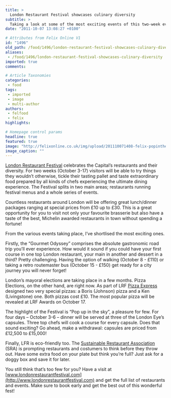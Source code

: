 ```yaml
---
title: >
  London Restaurant Festival showcases culinary diversity
subtitle: >
  Taking a look at some of the most exciting events of this two-week event
date: "2011-10-07 13:08:27 +0100"

# Attributes from Felix Online V1
id: "1496"
old_path: /food/1496/london-restaurant-festival-showcases-culinary-diversity
aliases:
 - /food/1496/london-restaurant-festival-showcases-culinary-diversity
imported: true
comments:

# Article Taxonomies
categories:
 - food
tags:
 - imported
 - image
 - multi-author
authors:
 - felfood
 - felix
highlights:

# Homepage control params
headline: true
featured: true
image: "http://felixonline.co.uk/img/upload/201110071408-felix-popinthesky.jpg"
image_caption: ""
---
```


[London Restaurant Festival](http://www.londonrestaurantfestival.com) celebrates the Capital’s restaurants and their diversity. For two weeks (October 3-17) visitors will be able to try things they wouldn’t otherwise, tickle their tasting pallet and taste extraordinary food prepared by all kinds of chefs experiencing the ultimate dining experience. The Festival splits in two main areas; restaurants running festival menus and a whole series of events.

Countless restaurants around London will be offering great lunch/dinner packages ranging at special prices from £10 up to £30. This is a great opportunity for you to visit not only your favourite brasserie but also have a taste of the best, Michelin awarded restaurants in town without spending a fortune!

From the various events taking place, I’ve shortlised the most exciting ones.

Firstly, the “Gourmet Odyssey” comprises the absolute gastronomic road trip you’ll ever experience. How would it sound if you could have your first course in one top London restaurant, your main in another and dessert in a third? Pretty challenging. Having the option of walking (October 8 - £110) or taking a retro routemaster bus (October 15 - £150) get ready for a city journey you will never forget!

London’s mayoral elections are taking place in a few months. Pizza Elections, on the other hand, are right now. As part of LRF [Pizza Express](http://www.pizzaexpress.com/) designed two very special pizzas: a Boris (Johnson) pizza and a Ken (Livingstone) one. Both pizzas cost £10. The most popular pizza will be revealed at LRF Awards on October 17.

The highlight of the Festival is “Pop up in the sky”, a pleasure for few. For four days – October 3-6 – dinner will be served at three of the London Eye’s capsules. Three top chefs will cook a course for every capsule. Does that sound exciting? Go ahead, make a withdrawal: capsules are priced from £12,500 to £15,000!

Finally, LFR is eco-friendly too. The [Sustainable Restaurant Association](http://www.thesra.org/) (SRA) is prompting restaurants and costumers to think before they throw out. Have some extra food on your plate but think you’re full? Just ask for a doggy box and save it for later.

You still think that’s too few for you? Have a visit at [www.londonrestaurantfestival.com](http://www.londonrestaurantfestival.com) and get the full list of restaurants and events. Make sure to book early and get the best out of this wonderful fest!
